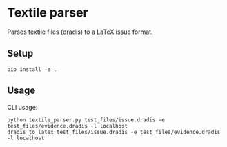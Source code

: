 # Textile parser

Parses textile files (dradis) to a LaTeX issue format.

## Setup

```
pip install -e .
```

## Usage

CLI usage:

```
python textile_parser.py test_files/issue.dradis -e test_files/evidence.dradis -l localhost
dradis_to_latex test_files/issue.dradis -e test_files/evidence.dradis -l localhost
```
